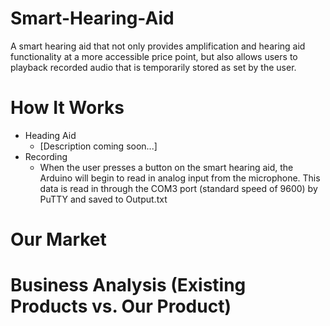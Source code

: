 # Smart-Hearing-Aid
A smart hearing aid that not only provides amplification and hearing aid functionality at a more accessible price point, but also allows users to playback recorded audio that is temporarily stored as set by the user.

# How It Works
* Heading Aid
    * [Description coming soon...]
* Recording
    * When the user presses a button on the smart hearing aid, the Arduino will begin to read in analog input from the microphone. This data is read in through the COM3 port (standard speed of 9600) by PuTTY and saved to Output.txt

# Our Market

# Business Analysis (Existing Products vs. Our Product)
